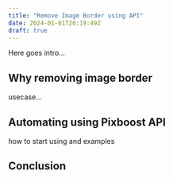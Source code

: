 ```yaml
---
title: "Remove Image Border using API"
date: 2024-01-01T20:19:49Z
draft: true
---
```


Here goes intro...

## Why removing image border

usecase...

## Automating using Pixboost API

how to start using and examples

## Conclusion


